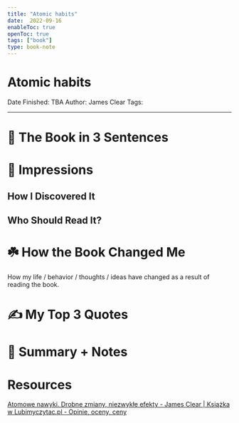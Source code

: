 ```yaml
---
title: "Atomic habits"
date:  2022-09-16
enableToc: true
openToc: true
tags: ["book"]
type: book-note
---
```


# Atomic habits

Date Finished: TBA
Author: James Clear
Tags:

---

# 🚀 The Book in 3 Sentences

# 🎨 Impressions

## How I Discovered It

## Who Should Read It?

# ☘️ How the Book Changed Me

How my life / behavior / thoughts / ideas have changed as a result of reading the book.

# ✍️ My Top 3 Quotes

# 📒 Summary + Notes

# Resources
[Atomowe nawyki. Drobne zmiany, niezwykłe efekty - James Clear | Książka w Lubimyczytac.pl - Opinie, oceny, ceny](https://lubimyczytac.pl/ksiazka/4898707/atomowe-nawyki-drobne-zmiany-niezwykle-efekty)
